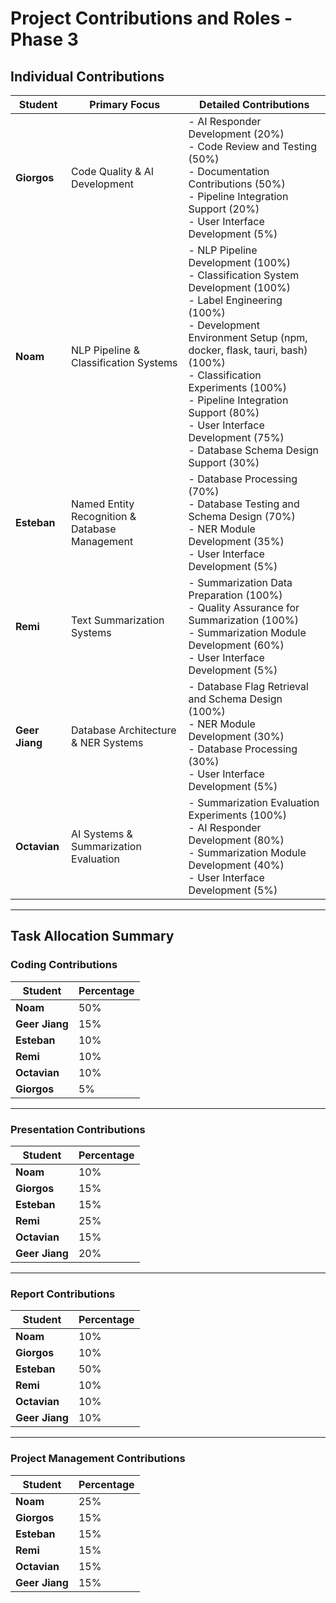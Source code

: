 # Project Contributions and Roles - Phase 3

## Individual Contributions

| **Student**    | **Primary Focus**                              | **Detailed Contributions**                                                                                                                                                                                                                                                                                             |
| -------------- | ---------------------------------------------- | ---------------------------------------------------------------------------------------------------------------------------------------------------------------------------------------------------------------------------------------------------------------------------------------------------------------------- |
| **Giorgos**    | Code Quality & AI Development                  | - AI Responder Development (20%)<br>- Code Review and Testing (50%)<br>- Documentation Contributions (50%)<br>- Pipeline Integration Support (20%)<br>- User Interface Development (5%)                                                                                                                                |
| **Noam**       | NLP Pipeline & Classification Systems          | - NLP Pipeline Development (100%)<br>- Classification System Development (100%)<br>- Label Engineering (100%)<br>- Development Environment Setup (npm, docker, flask, tauri, bash) (100%)<br>- Classification Experiments (100%)<br>- Pipeline Integration Support (80%)<br>- User Interface Development (75%)<br>- Database Schema Design Support (30%) |
| **Esteban**    | Named Entity Recognition & Database Management | - Database Processing (70%)<br>- Database Testing and Schema Design (70%)<br>- NER Module Development (35%)<br>- User Interface Development (5%)                                                                                                                                                                       |
| **Remi**       | Text Summarization Systems                     | - Summarization Data Preparation (100%)<br>- Quality Assurance for Summarization (100%)<br>- Summarization Module Development (60%)<br>- User Interface Development (5%)                                                                                                                                               |
| **Geer Jiang** | Database Architecture & NER Systems            | - Database Flag Retrieval and Schema Design (100%)<br>- NER Module Development (30%)<br>- Database Processing (30%)<br>- User Interface Development (5%)                                                                                                                                                               |
| **Octavian**   | AI Systems & Summarization Evaluation          | - Summarization Evaluation Experiments (100%)<br>- AI Responder Development (80%)<br>- Summarization Module Development (40%)<br>- User Interface Development (5%)                                                                                                                                                     |

---

## Task Allocation Summary

### Coding Contributions

| **Student**    | **Percentage** |
| -------------- | -------------- |
| **Noam**       | 50%            |
| **Geer Jiang** | 15%            |
| **Esteban**    | 10%            |
| **Remi**       | 10%            |
| **Octavian**   | 10%            |
| **Giorgos**    | 5%             |

---

### Presentation Contributions

| **Student**    | **Percentage** |
| -------------- | -------------- |
| **Noam**       | 10%            |
| **Giorgos**    | 15%            |
| **Esteban**    | 15%            |
| **Remi**       | 25%            |
| **Octavian**   | 15%            |
| **Geer Jiang** | 20%            |

---

### Report Contributions

| **Student**    | **Percentage** |
| -------------- | -------------- |
| **Noam**       | 10%            |
| **Giorgos**    | 10%            |
| **Esteban**    | 50%            |
| **Remi**       | 10%            |
| **Octavian**   | 10%            |
| **Geer Jiang** | 10%            |

---

### Project Management Contributions

| **Student**    | **Percentage** |
| -------------- | -------------- |
| **Noam**       | 25%            |
| **Giorgos**    | 15%            |
| **Esteban**    | 15%            |
| **Remi**       | 15%            |
| **Octavian**   | 15%            |
| **Geer Jiang** | 15%            |

